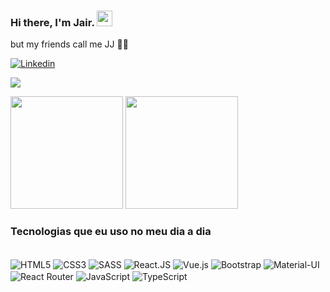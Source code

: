### Hi there, I'm Jair.  <img src="https://media.giphy.com/media/hvRJCLFzcasrR4ia7z/giphy.gif" width="25">


 but my friends call me JJ 👨‍💻

[![Linkedin](https://img.shields.io/badge/LinkedIn-0077B5?style=for-the-badge&logo=linkedin&logoColor=white)](https://www.linkedin.com/in/jair-andrade/)

<a href="mailto:jair.andrad.filho@gmail.com"><img src="https://img.shields.io/badge/Gmail-D14836?style=for-the-badge&logo=gmail&logoColor=white"/></a>


<div>
  <img height="180em" src="https://github-readme-stats.vercel.app/api?username=jair-andrade&show_icons=true&theme=merko">
  <img height="180em" src="https://github-readme-stats.vercel.app/api/top-langs/?username=jair-andrade&theme=merko">
</div>



### Tecnologias que eu uso no meu dia a dia

<div style="display: inline_block"></br>
<img align="center" src="https://img.shields.io/badge/HTML5-E34F26?style=for-the-badge&logo=html5&logoColor=white" alt="HTML5" />
<img align="center" src="https://img.shields.io/badge/CSS3-1572B6?style=for-the-badge&logo=css3&logoColor=white" alt="CSS3" />
<img align="center" src="https://img.shields.io/badge/Sass-CC6699?style=for-the-badge&logo=sass&logoColor=white" alt="SASS" />
<img align="center" src="https://img.shields.io/badge/React-20232A?style=for-the-badge&logo=react&logoColor=61DAFB" alt="React.JS" />
<img align="center" src="https://img.shields.io/badge/Vue.js-35495E?style=for-the-badge&logo=vue.js&logoColor=4FC08D" alt="Vue.js" />
<img align="center" src="https://img.shields.io/badge/Bootstrap-563D7C?style=for-the-badge&logo=bootstrap&logoColor=white" alt="Bootstrap" />
<img align="center" src="https://img.shields.io/badge/Material--UI-0081CB?style=for-the-badge&logo=material-ui&logoColor=white" alt="Material-UI" />
<img align="center" src="https://img.shields.io/badge/React_Router-CA4245?style=for-the-badge&logo=react-router&logoColor=white" alt="React Router" />
<img align="center" src="https://img.shields.io/badge/JavaScript-F7DF1E?style=for-the-badge&logo=javascript&logoColor=black" alt="JavaScript" />
<img align="center" src="https://img.shields.io/badge/TypeScript-007ACC?style=for-the-badge&logo=typescript&logoColor=white" alt="TypeScript" />

</div>
